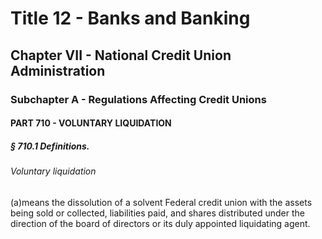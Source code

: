
# Title 12 - Banks and Banking
## Chapter VII - National Credit Union Administration
### Subchapter A - Regulations Affecting Credit Unions
#### PART 710 - VOLUNTARY LIQUIDATION
##### § 710.1 Definitions.
###### Voluntary liquidation

(a)means the dissolution of a solvent Federal credit union with the assets being sold or collected, liabilities paid, and shares distributed under the direction of the board of directors or its duly appointed liquidating agent.
